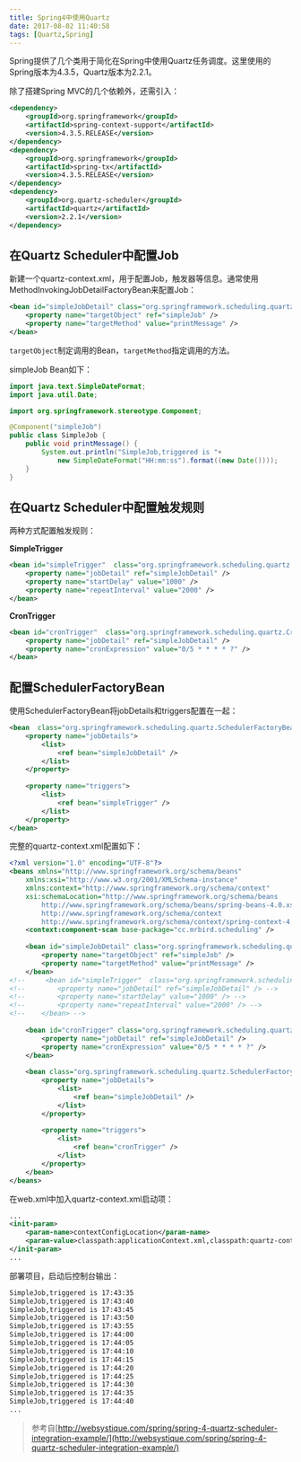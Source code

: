 ```yaml
---
title: Spring4中使用Quartz
date: 2017-08-02 11:40:58
tags: [Quartz,Spring]
---
```

Spring提供了几个类用于简化在Spring中使用Quartz任务调度。这里使用的Spring版本为4.3.5，Quartz版本为2.2.1。

除了搭建Spring MVC的几个依赖外，还需引入：
```xml
<dependency>
    <groupId>org.springframework</groupId>
    <artifactId>spring-context-support</artifactId>
    <version>4.3.5.RELEASE</version>
</dependency>
<dependency>
    <groupId>org.springframework</groupId>
    <artifactId>spring-tx</artifactId>
    <version>4.3.5.RELEASE</version>
</dependency>
<dependency>
    <groupId>org.quartz-scheduler</groupId>
    <artifactId>quartz</artifactId>
    <version>2.2.1</version>
</dependency>
```
<!--more-->
## 在Quartz Scheduler中配置Job
新建一个quartz-context.xml，用于配置Job，触发器等信息。通常使用MethodInvokingJobDetailFactoryBean来配置Job：
```xml
<bean id="simpleJobDetail" class="org.springframework.scheduling.quartz.MethodInvokingJobDetailFactoryBean">
    <property name="targetObject" ref="simpleJob" />
    <property name="targetMethod" value="printMessage" />
</bean>
```
`targetObject`制定调用的Bean，`targetMethod`指定调用的方法。

simpleJob Bean如下：
```java
import java.text.SimpleDateFormat;
import java.util.Date;

import org.springframework.stereotype.Component;

@Component("simpleJob")
public class SimpleJob {
    public void printMessage() {
        System.out.println("SimpleJob,triggered is "+
            new SimpleDateFormat("HH:mm:ss").format((new Date())));
    }
}
```
## 在Quartz Scheduler中配置触发规则
两种方式配置触发规则：

**SimpleTrigger**
```xml
<bean id="simpleTrigger"  class="org.springframework.scheduling.quartz.SimpleTriggerFactoryBean">
    <property name="jobDetail" ref="simpleJobDetail" />
    <property name="startDelay" value="1000" />
    <property name="repeatInterval" value="2000" />
</bean>
```
**CronTrigger**
```xml
<bean id="cronTrigger"  class="org.springframework.scheduling.quartz.CronTriggerFactoryBean">
    <property name="jobDetail" ref="simpleJobDetail" />
    <property name="cronExpression" value="0/5 * * * * ?" />
</bean>
```
## 配置SchedulerFactoryBean
使用SchedulerFactoryBean将jobDetails和triggers配置在一起：
```xml
<bean  class="org.springframework.scheduling.quartz.SchedulerFactoryBean">
    <property name="jobDetails">
        <list>
            <ref bean="simpleJobDetail" />
        </list>
    </property>
 
    <property name="triggers">
        <list>
            <ref bean="simpleTrigger" />
        </list>
    </property>
</bean> 
```
完整的quartz-context.xml配置如下：
```xml
<?xml version="1.0" encoding="UTF-8"?>
<beans xmlns="http://www.springframework.org/schema/beans"
    xmlns:xsi="http://www.w3.org/2001/XMLSchema-instance" 
    xmlns:context="http://www.springframework.org/schema/context"
    xsi:schemaLocation="http://www.springframework.org/schema/beans 
        http://www.springframework.org/schema/beans/spring-beans-4.0.xsd
        http://www.springframework.org/schema/context 
        http://www.springframework.org/schema/context/spring-context-4.0.xsd">
    <context:component-scan base-package="cc.mrbird.scheduling" />
                           
    <bean id="simpleJobDetail" class="org.springframework.scheduling.quartz.MethodInvokingJobDetailFactoryBean">
        <property name="targetObject" ref="simpleJob" />
        <property name="targetMethod" value="printMessage" />
    </bean>                           
<!--     <bean id="simpleTrigger"  class="org.springframework.scheduling.quartz.SimpleTriggerFactoryBean"> -->
<!-- 	    <property name="jobDetail" ref="simpleJobDetail" /> -->
<!-- 	    <property name="startDelay" value="1000" /> -->
<!-- 	    <property name="repeatInterval" value="2000" /> -->
<!-- 	</bean> -->
    
    <bean id="cronTrigger" class="org.springframework.scheduling.quartz.CronTriggerFactoryBean">
        <property name="jobDetail" ref="simpleJobDetail" />
        <property name="cronExpression" value="0/5 * * * * ?" />
    </bean>     
    
    <bean class="org.springframework.scheduling.quartz.SchedulerFactoryBean">
        <property name="jobDetails">
            <list>
                <ref bean="simpleJobDetail" />
            </list>
        </property>
    
        <property name="triggers">
            <list>
                <ref bean="cronTrigger" />
            </list>
        </property>
    </bean>     
</beans>
```
在web.xml中加入quartz-context.xml启动项：
```xml
...
<init-param>
    <param-name>contextConfigLocation</param-name>
    <param-value>classpath:applicationContext.xml,classpath:quartz-context.xml</param-value>
</init-param>
...
```
部署项目，启动后控制台输出：
```xml
SimpleJob,triggered is 17:43:35
SimpleJob,triggered is 17:43:40
SimpleJob,triggered is 17:43:45
SimpleJob,triggered is 17:43:50
SimpleJob,triggered is 17:43:55
SimpleJob,triggered is 17:44:00
SimpleJob,triggered is 17:44:05
SimpleJob,triggered is 17:44:10
SimpleJob,triggered is 17:44:15
SimpleJob,triggered is 17:44:20
SimpleJob,triggered is 17:44:25
SimpleJob,triggered is 17:44:30
SimpleJob,triggered is 17:44:35
SimpleJob,triggered is 17:44:40
...
```
> 参考自[http://websystique.com/spring/spring-4-quartz-scheduler-integration-example/](http://websystique.com/spring/spring-4-quartz-scheduler-integration-example/)